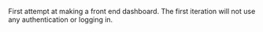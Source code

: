 First attempt at making a front end dashboard. The first iteration will not use any authentication or logging in.
